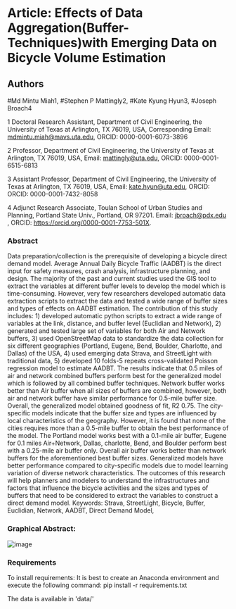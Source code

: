 # Article: Effects of Data Aggregation(Buffer-Techniques)with Emerging Data on Bicycle Volume Estimation

## Authors 
#Md Mintu Miah1, 
#Stephen P Mattingly2, 
#Kate Kyung Hyun3, 
#Joseph Broach4

1 Doctoral Research Assistant, Department of Civil Engineering, the University of Texas at Arlington, TX 76019, USA, Corresponding Email: mdmintu.miah@mavs.uta.edu, ORCID: 0000-0001-6073-3896

2 Professor, Department of Civil Engineering, the University of Texas at Arlington, TX 76019, USA, Email: mattingly@uta.edu, ORCID: 0000-0001-6515-6813

3 Assistant Professor, Department of Civil Engineering, the University of Texas at Arlington, TX 76019, USA, Email: kate.hyun@uta.edu, ORCID: ORCID: 0000-0001-7432-8058

4 Adjunct Research Associate, Toulan School of Urban Studies and Planning, Portland State Univ., Portland, OR 97201. Email: jbroach@pdx.edu , ORCID: https://orcid.org/0000-0001-7753-501X. 

### Abstract

Data preparation/collection is the prerequisite of developing a bicycle direct demand model. Average Annual Daily Bicycle Traffic (AADBT) is the direct input for safety measures, crash analysis, infrastructure planning, and design. The majority of the past and current studies used the GIS tool to extract the variables at different buffer levels to develop the model which is time-consuming. However, very few researchers developed automatic data extraction scripts to extract the data and tested a wide range of buffer sizes and types of effects on AADBT estimation. The contribution of this study includes: 1) developed automatic python scripts to extract a wide range of variables at the link, distance, and buffer level (Euclidian and Network), 2) generated and tested large set of variables for both Air and Network buffers, 3) used OpenStreetMap data to standardize the data collection for six different geographies  (Portland, Eugene, Bend, Boulder, Charlotte, and Dallas) of the USA, 4) used emerging data Strava, and StreetLight with traditional data, 5) developed 10 folds-5 repeats cross-validated Poisson regression model to estimate AADBT.  The results indicate that 0.5 miles of air and network combined buffers perform best for the generalized model which is followed by all combined buffer techniques. Network buffer works better than Air buffer when all sizes of buffers are combined, however, both air and network buffer have similar performance for 0.5-mile buffer size. Overall, the generalized model obtained goodness of fit, R2 0.75. The city-specific models indicate that the buffer size and types are influenced by local characteristics of the geography. However, it is found that none of the cities requires more than a 0.5-mile buffer to obtain the best performance of the model. The Portland model works best with a 0.1-mile air buffer, Eugene for 0.1 miles Air+Network, Dallas, charlotte, Bend, and Boulder perform best with a 0.25-mile air buffer only. Overall air buffer works better than network buffers for the aforementioned best buffer sizes. Generalized models have better performance compared to city-specific models due to model learning variation of diverse network characteristics. The outcomes of this research will help planners and modelers to understand the infrastructures and factors that influence the bicycle activities and the sizes and types of buffers that need to be considered to extract the variables to construct a direct demand model.
Keywords: Strava, StreetLight, Bicycle, Buffer, Euclidian, Network, AADBT, Direct Demand Model, 

### Graphical Abstract:
![image](https://user-images.githubusercontent.com/60245323/166619115-ee0a5efd-570a-40ed-9645-35c39a72ddd5.png)

### Requirements
To install requirements: It is best to create an Anaconda environment and execute the following command:
pip install -r requirements.txt

The data is available in 'data/'
